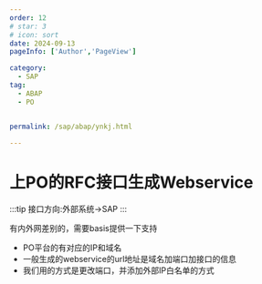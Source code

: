 ```yaml
---
order: 12
# star: 3
# icon: sort
date: 2024-09-13
pageInfo: ['Author','PageView']

category:
  - SAP
tag:
  - ABAP
  - PO


permalink: /sap/abap/ynkj.html

---
```



# 上PO的RFC接口生成Webservice
:::tip
接口方向:外部系统->SAP
:::
<!-- 摘要截止标签 -->
<!-- more -->
有内外网差别的，需要basis提供一下支持
- PO平台的有对应的IP和域名
- 一般生成的webservice的url地址是域名加端口加接口的信息
- 我们用的方式是更改端口，并添加外部IP白名单的方式